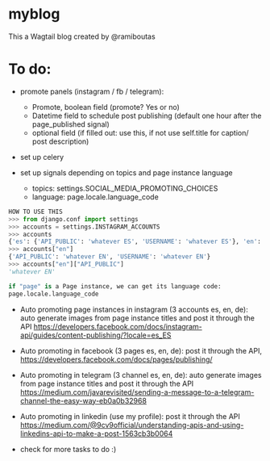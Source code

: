 # myblog
This a Wagtail blog created by @ramiboutas



# To do:

* promote panels (instagram / fb / telegram):
  * Promote, boolean field (promote? Yes or no)
  * Datetime field to schedule post publishing (default one hour after the page_published signal)
  * optional field (if filled out: use this, if not use self.title for caption/ post description)

* set up celery

* set up signals depending on topics and page instance language
  * topics: settings.SOCIAL_MEDIA_PROMOTING_CHOICES
  * language: page.locale.language_code

```Python
HOW TO USE THIS
>>> from django.conf import settings
>>> accounts = settings.INSTAGRAM_ACCOUNTS
>>> accounts
{'es': {'API_PUBLIC': 'whatever ES', 'USERNAME': 'whatever ES'}, 'en': {'API_PUBLIC': 'whatever EN', 'USERNAME': 'whatever EN'}, 'de': {'API_PUBLIC': 'whatever DE', 'USERNAME': 'whatever DE'}}
>>> accounts["en"]
{'API_PUBLIC': 'whatever EN', 'USERNAME': 'whatever EN'}
>>> accounts["en"]["API_PUBLIC"]
'whatever EN'

if "page" is a Page instance, we can get its language code:
page.locale.language_code
```



* Auto promoting page instances in instagram (3 accounts es, en, de): auto generate images from page instance titles and post it through the API https://developers.facebook.com/docs/instagram-api/guides/content-publishing/?locale=es_ES

* Auto promoting in facebook (3 pages es, en, de): post it through the API, https://developers.facebook.com/docs/pages/publishing/


* Auto promoting in telegram (3 channel es, en, de): auto generate images from page instance titles and post it through the API https://medium.com/javarevisited/sending-a-message-to-a-telegram-channel-the-easy-way-eb0a0b32968


* Auto promoting in linkedin (use my profile): post it through the API https://medium.com/@9cv9official/understanding-apis-and-using-linkedins-api-to-make-a-post-1563cb3b0064

* check for more tasks to do :)
